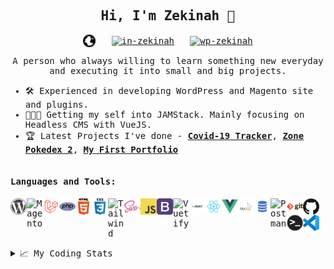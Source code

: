 <samp>
<h2 align="center">Hi, I'm Zekinah 👋</h2>
<p align="center">
<a href="https://www.zekinahlecaros.com/" target="blank"><img align="center" src=https://raw.githubusercontent.com/iconic/open-iconic/master/svg/globe.svg alt="zekinalecaros.com" height="20" width="20" /></a>
&emsp;
<a href="https://ph.linkedin.com/in/zekinah" target="blank"><img align="center" src=https://cdn.jsdelivr.net/npm/simple-icons@3.0.1/icons/linkedin.svg alt="in-zekinah" height="20" width="20" /></a>
  &emsp;
<a href="https://profiles.wordpress.org/zekinah/" target="blank"><img align="center" src=https://cdn.jsdelivr.net/npm/simple-icons@3.0.1/icons/wordpress.svg alt="wp-zekinah" height="20" width="20" /></a>
</p>
<p align="center">
A person who always willing to learn something new everyday and executing it into small and big projects.
</p>

- 🛠 Experienced in developing WordPress and Magento site and plugins.
- 👩🏻‍💻 Getting my self into JAMStack. Mainly focusing on Headless CMS with VueJS.
- 🏆 Latest Projects I've done - **[Covid-19 Tracker](https://github.com/zekinah/pandemiccovid-19)**, **[Zone Pokedex 2](https://github.com/zekinah/zone-pokedex2)**, **[My First Portfolio](https://github.com/zekinah/iamzekinah)** 
<br><br>

#### Languages and Tools:

<img align="left" alt="Wordpress" width="26px" src="https://raw.githubusercontent.com/github/explore/80688e429a7d4ef2fca1e82350fe8e3517d3494d/topics/wordpress/wordpress.png" />
<img align="left" alt="Magento" width="26px" src="https://avatars.githubusercontent.com/u/168457?s=26" />
<img align="left" alt="Laravel" width="26px" src="https://raw.githubusercontent.com/github/explore/56a826d05cf762b2b50ecbe7d492a839b04f3fbf/topics/laravel/laravel.png" />
<img align="left" alt="PHP" width="26px" src="https://raw.githubusercontent.com/github/explore/80688e429a7d4ef2fca1e82350fe8e3517d3494d/topics/php/php.png" />
<img align="left" alt="HTML5" width="26px" src="https://raw.githubusercontent.com/github/explore/80688e429a7d4ef2fca1e82350fe8e3517d3494d/topics/html/html.png" />
<img align="left" alt="CSS3" width="26px" src="https://raw.githubusercontent.com/github/explore/80688e429a7d4ef2fca1e82350fe8e3517d3494d/topics/css/css.png" />
<img align="left" alt="Tailwind" width="26px" src="https://avatars.githubusercontent.com/u/67109815?s=26" />
<img align="left" alt="Sass" width="26px" src="https://raw.githubusercontent.com/github/explore/80688e429a7d4ef2fca1e82350fe8e3517d3494d/topics/sass/sass.png" />
<img align="left" alt="JavaScript" width="26px" src="https://raw.githubusercontent.com/github/explore/80688e429a7d4ef2fca1e82350fe8e3517d3494d/topics/javascript/javascript.png" />
<img align="left" alt="Bootstrap" width="26px" src="https://raw.githubusercontent.com/github/explore/80688e429a7d4ef2fca1e82350fe8e3517d3494d/topics/bootstrap/bootstrap.png" />
<img align="left" alt="Vuetify" width="26px" src="https://avatars.githubusercontent.com/u/22138497?s=26" />
<img align="left" alt="JavaScript" width="26px" src="https://raw.githubusercontent.com/github/explore/80688e429a7d4ef2fca1e82350fe8e3517d3494d/topics/jquery/jquery.png" />
<img align="left" alt="React" width="26px" src="https://raw.githubusercontent.com/github/explore/80688e429a7d4ef2fca1e82350fe8e3517d3494d/topics/react/react.png" />
<img align="left" alt="Vue" width="26px" src="https://raw.githubusercontent.com/github/explore/80688e429a7d4ef2fca1e82350fe8e3517d3494d/topics/vue/vue.png" />
<img align="left" alt="MySQL" width="26px" src="https://raw.githubusercontent.com/github/explore/80688e429a7d4ef2fca1e82350fe8e3517d3494d/topics/mysql/mysql.png" />
<img align="left" alt="SQL" width="26px" src="https://raw.githubusercontent.com/github/explore/80688e429a7d4ef2fca1e82350fe8e3517d3494d/topics/sql/sql.png" />
<img align="left" alt="Postman" width="26px" src="https://avatars.githubusercontent.com/u/10251060?s=26" />
<img align="left" alt="Git" width="26px" src="https://raw.githubusercontent.com/github/explore/80688e429a7d4ef2fca1e82350fe8e3517d3494d/topics/git/git.png" />
<img align="left" alt="GitHub" width="26px" src="https://raw.githubusercontent.com/github/explore/78df643247d429f6cc873026c0622819ad797942/topics/github/github.png" />
<img align="left" alt="Terminal" width="26px" src="https://raw.githubusercontent.com/github/explore/80688e429a7d4ef2fca1e82350fe8e3517d3494d/topics/terminal/terminal.png" />
<img align="left" alt="Visual Studio Code" width="26px" src="https://raw.githubusercontent.com/github/explore/80688e429a7d4ef2fca1e82350fe8e3517d3494d/topics/visual-studio-code/visual-studio-code.png" />


<br><br><br><br>

<details>
    <summary>📈 My Coding Stats</summary>

<!--START_SECTION:waka-->
![Code Time](http://img.shields.io/badge/Code%20Time-4%2C047%20hrs%207%20mins-blue)

**🐱 My GitHub Data** 

> 📦 220.3 kB Used in GitHub's Storage 
 > 
> 🏆 147 Contributions in the Year 2024
 > 
> 🚫 Not Opted to Hire
 > 
> 📜 30 Public Repositories 
 > 
> 🔑 42 Private Repositories 
 > 
**I'm a Night 🦉** 

```text
🌞 Morning                495 commits         ██░░░░░░░░░░░░░░░░░░░░░░░   08.41 % 
🌆 Daytime                1715 commits        ███████░░░░░░░░░░░░░░░░░░   29.15 % 
🌃 Evening                2327 commits        ██████████░░░░░░░░░░░░░░░   39.55 % 
🌙 Night                  1347 commits        ██████░░░░░░░░░░░░░░░░░░░   22.89 % 
```
📅 **I'm Most Productive on Sunday** 

```text
Monday                   737 commits         ███░░░░░░░░░░░░░░░░░░░░░░   12.53 % 
Tuesday                  647 commits         ███░░░░░░░░░░░░░░░░░░░░░░   11.00 % 
Wednesday                730 commits         ███░░░░░░░░░░░░░░░░░░░░░░   12.41 % 
Thursday                 699 commits         ███░░░░░░░░░░░░░░░░░░░░░░   11.88 % 
Friday                   906 commits         ████░░░░░░░░░░░░░░░░░░░░░   15.40 % 
Saturday                 1035 commits        ████░░░░░░░░░░░░░░░░░░░░░   17.59 % 
Sunday                   1130 commits        █████░░░░░░░░░░░░░░░░░░░░   19.20 % 
```


📊 **This Week I Spent My Time On** 

```text
💬 Programming Languages: 
PHP                      18 hrs 14 mins      █████████████████░░░░░░░░   68.46 % 
JavaScript               5 hrs 31 mins       █████░░░░░░░░░░░░░░░░░░░░   20.73 % 
CSS                      1 hr 45 mins        ██░░░░░░░░░░░░░░░░░░░░░░░   06.61 % 
Other                    45 mins             █░░░░░░░░░░░░░░░░░░░░░░░░   02.82 % 
Text                     14 mins             ░░░░░░░░░░░░░░░░░░░░░░░░░   00.88 % 
```

**I Mostly Code in PHP** 

```text
PHP                      40 repos            ████████████████░░░░░░░░░   62.50 % 
JavaScript               7 repos             ███░░░░░░░░░░░░░░░░░░░░░░   10.94 % 
CSS                      7 repos             ███░░░░░░░░░░░░░░░░░░░░░░   10.94 % 
HTML                     6 repos             ██░░░░░░░░░░░░░░░░░░░░░░░   09.38 % 
Vue                      4 repos             ██░░░░░░░░░░░░░░░░░░░░░░░   06.25 % 
```




 Last Updated on 15/03/2024 21:11:09 UTC
<!--END_SECTION:waka-->
</details>
</samp>
